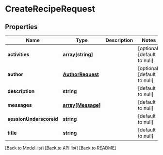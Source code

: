 # CreateRecipeRequest

## Properties
Name | Type | Description | Notes
------------ | ------------- | ------------- | -------------
**activities** | **array[string]** |  | [optional] [default to null]
**author** | [**AuthorRequest**](AuthorRequest.md) |  | [optional] [default to null]
**description** | **string** |  | [default to null]
**messages** | [**array[Message]**](Message.md) |  | [default to null]
**sessionUnderscoreid** | **string** |  | [default to null]
**title** | **string** |  | [default to null]

[[Back to Model list]](../README.md#documentation-for-models) [[Back to API list]](../README.md#documentation-for-api-endpoints) [[Back to README]](../README.md)


